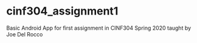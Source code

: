 # cinf304_assignment1
Basic Android App for first assignment in CINF304 Spring 2020 taught by Joe Del Rocco
